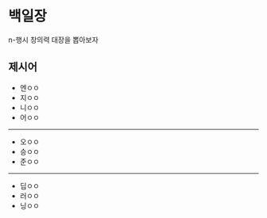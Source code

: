 # 백일장
n-행시 창의력 대장을 뽑아보자

## 제시어
- 엔ㅇㅇ
- 지ㅇㅇ
- 니ㅇㅇ
- 어ㅇㅇ
---
- 오ㅇㅇ
- 승ㅇㅇ
- 준ㅇㅇ
---
- 딥ㅇㅇ
- 러ㅇㅇ
- 닝ㅇㅇ
